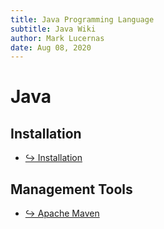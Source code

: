 ```yaml
---
title: Java Programming Language
subtitle: Java Wiki
author: Mark Lucernas
date: Aug 08, 2020
---
```



# Java

## Installation

- [↪ Installation](installation)

## Management Tools

- [↪ Apache Maven](tools/maven/index)

